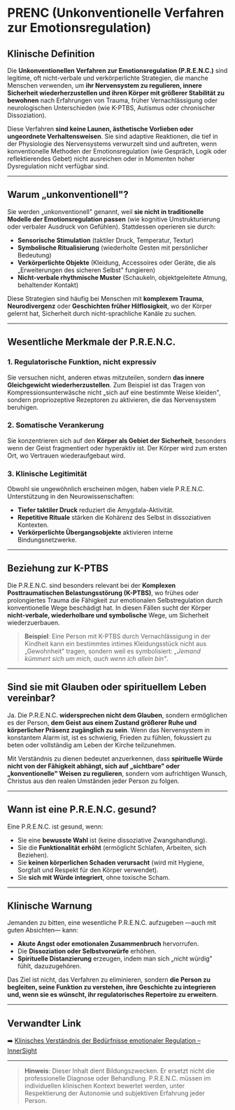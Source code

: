 ﻿# PRENC (Unkonventionelle Verfahren zur Emotionsregulation)

## Klinische Definition
Die **Unkonventionellen Verfahren zur Emotionsregulation (P.R.E.N.C.)** sind legitime, oft nicht-verbale und verkörperlichte Strategien, die manche Menschen verwenden, um **ihr Nervensystem zu regulieren, innere Sicherheit wiederherzustellen und ihren Körper mit größerer Stabilität zu bewohnen** nach Erfahrungen von Trauma, früher Vernachlässigung oder neurologischen Unterschieden (wie K-PTBS, Autismus oder chronischer Dissoziation).

Diese Verfahren **sind keine Launen, ästhetische Vorlieben oder ungeordnete Verhaltensweisen**. Sie sind adaptive Reaktionen, die tief in der Physiologie des Nervensystems verwurzelt sind und auftreten, wenn konventionelle Methoden der Emotionsregulation (wie Gespräch, Logik oder reflektierendes Gebet) nicht ausreichen oder in Momenten hoher Dysregulation nicht verfügbar sind.

---

## Warum „unkonventionell"?
Sie werden „unkonventionell" genannt, weil **sie nicht in traditionelle Modelle der Emotionsregulation passen** (wie kognitive Umstrukturierung oder verbaler Ausdruck von Gefühlen). Stattdessen operieren sie durch:

- **Sensorische Stimulation** (taktiler Druck, Temperatur, Textur)  
- **Symbolische Ritualisierung** (wiederholte Gesten mit persönlicher Bedeutung)  
- **Verkörperlichte Objekte** (Kleidung, Accessoires oder Geräte, die als „Erweiterungen des sicheren Selbst" fungieren)  
- **Nicht-verbale rhythmische Muster** (Schaukeln, objektgeleitete Atmung, behaltender Kontakt)

Diese Strategien sind häufig bei Menschen mit **komplexem Trauma**, **Neurodivergenz** oder **Geschichten früher Hilflosigkeit**, wo der Körper gelernt hat, Sicherheit durch nicht-sprachliche Kanäle zu suchen.

---

## Wesentliche Merkmale der P.R.E.N.C.

### 1. **Regulatorische Funktion, nicht expressiv**
Sie versuchen nicht, anderen etwas mitzuteilen, sondern **das innere Gleichgewicht wiederherzustellen**. Zum Beispiel ist das Tragen von Kompressionsunterwäsche nicht „sich auf eine bestimmte Weise kleiden", sondern propriozeptive Rezeptoren zu aktivieren, die das Nervensystem beruhigen.

### 2. **Somatische Verankerung**
Sie konzentrieren sich auf den **Körper als Gebiet der Sicherheit**, besonders wenn der Geist fragmentiert oder hyperaktiv ist. Der Körper wird zum ersten Ort, wo Vertrauen wiederaufgebaut wird.

### 3. **Klinische Legitimität**
Obwohl sie ungewöhnlich erscheinen mögen, haben viele P.R.E.N.C. Unterstützung in den Neurowissenschaften:
- **Tiefer taktiler Druck** reduziert die Amygdala-Aktivität.
- **Repetitive Rituale** stärken die Kohärenz des Selbst in dissoziativen Kontexten.
- **Verkörperlichte Übergangsobjekte** aktivieren interne Bindungsnetzwerke.

---

## Beziehung zur K-PTBS
Die P.R.E.N.C. sind besonders relevant bei der **Komplexen Posttraumatischen Belastungsstörung (K-PTBS)**, wo frühes oder prolongiertes Trauma die Fähigkeit zur emotionalen Selbstregulation durch konventionelle Wege beschädigt hat. In diesen Fällen sucht der Körper **nicht-verbale, wiederholbare und symbolische** Wege, um Sicherheit wiederzuerbauen.

> **Beispiel**: Eine Person mit K-PTBS durch Vernachlässigung in der Kindheit kann ein bestimmtes intimes Kleidungsstück nicht aus „Gewohnheit" tragen, sondern weil es symbolisiert: *„Jemand kümmert sich um mich, auch wenn ich allein bin"*.

---

## Sind sie mit Glauben oder spirituellem Leben vereinbar?
Ja. Die P.R.E.N.C. **widersprechen nicht dem Glauben**, sondern ermöglichen es der Person, **dem Geist aus einem Zustand größerer Ruhe und körperlicher Präsenz zugänglich zu sein**. Wenn das Nervensystem in konstantem Alarm ist, ist es schwierig, Frieden zu fühlen, fokussiert zu beten oder vollständig am Leben der Kirche teilzunehmen.

Mit Verständnis zu dienen bedeutet anzuerkennen, dass **spirituelle Würde nicht von der Fähigkeit abhängt, sich auf „sichtbare" oder „konventionelle" Weisen zu regulieren**, sondern vom aufrichtigen Wunsch, Christus aus den realen Umständen jeder Person zu folgen.

---

## Wann ist eine P.R.E.N.C. gesund?
Eine P.R.E.N.C. ist gesund, wenn:
- Sie eine **bewusste Wahl** ist (keine dissoziative Zwangshandlung).
- Sie die **Funktionalität erhöht** (ermöglicht Schlafen, Arbeiten, sich Beziehen).
- Sie **keinen körperlichen Schaden verursacht** (wird mit Hygiene, Sorgfalt und Respekt für den Körper verwendet).
- Sie **sich mit Würde integriert**, ohne toxische Scham.

---

## Klinische Warnung
Jemanden zu bitten, eine wesentliche P.R.E.N.C. aufzugeben —auch mit guten Absichten— kann:
- **Akute Angst oder emotionalen Zusammenbruch** hervorrufen.
- Die **Dissoziation oder Selbstvorwürfe** erhöhen.
- **Spirituelle Distanzierung** erzeugen, indem man sich „nicht würdig" fühlt, dazuzugehören.

Das Ziel ist nicht, das Verfahren zu eliminieren, sondern **die Person zu begleiten, seine Funktion zu verstehen, ihre Geschichte zu integrieren und, wenn sie es wünscht, ihr regulatorisches Repertoire zu erweitern**.

---

## Verwandter Link
➡️ [Klinisches Verständnis der Bedürfnisse emotionaler Regulation – InnerSight](https://inner-clarity.github.io/InnerSight/)

---

> **Hinweis**: Dieser Inhalt dient Bildungszwecken. Er ersetzt nicht die professionelle Diagnose oder Behandlung. P.R.E.N.C. müssen im individuellen klinischen Kontext bewertet werden, unter Respektierung der Autonomie und subjektiven Erfahrung jeder Person.
